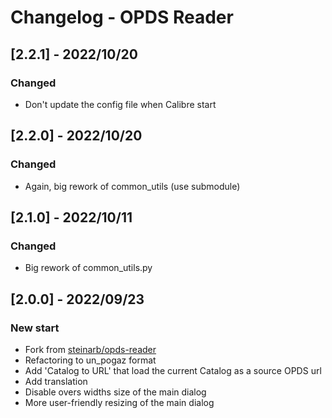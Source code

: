 # Changelog - OPDS Reader

## [2.2.1] - 2022/10/20

### Changed
- Don't update the config file when Calibre start

## [2.2.0] - 2022/10/20

### Changed
- Again, big rework of common_utils (use submodule)

## [2.1.0] - 2022/10/11

### Changed
- Big rework of common_utils.py

## [2.0.0] - 2022/09/23

### New start
- Fork from [steinarb/opds-reader](https://github.com/steinarb/opds-reader)
- Refactoring to un_pogaz format
- Add 'Catalog to URL' that load the current Catalog as a source OPDS url
- Add translation
- Disable overs widths size of the main dialog
- More user-friendly resizing of the main dialog
